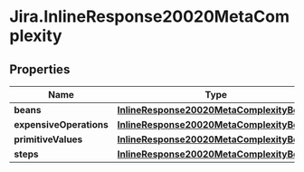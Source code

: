 # Jira.InlineResponse20020MetaComplexity

## Properties

Name | Type | Description | Notes
------------ | ------------- | ------------- | -------------
**beans** | [**InlineResponse20020MetaComplexityBeans**](InlineResponse20020MetaComplexityBeans.md) |  | 
**expensiveOperations** | [**InlineResponse20020MetaComplexityBeans**](InlineResponse20020MetaComplexityBeans.md) |  | 
**primitiveValues** | [**InlineResponse20020MetaComplexityBeans**](InlineResponse20020MetaComplexityBeans.md) |  | 
**steps** | [**InlineResponse20020MetaComplexityBeans**](InlineResponse20020MetaComplexityBeans.md) |  | 


